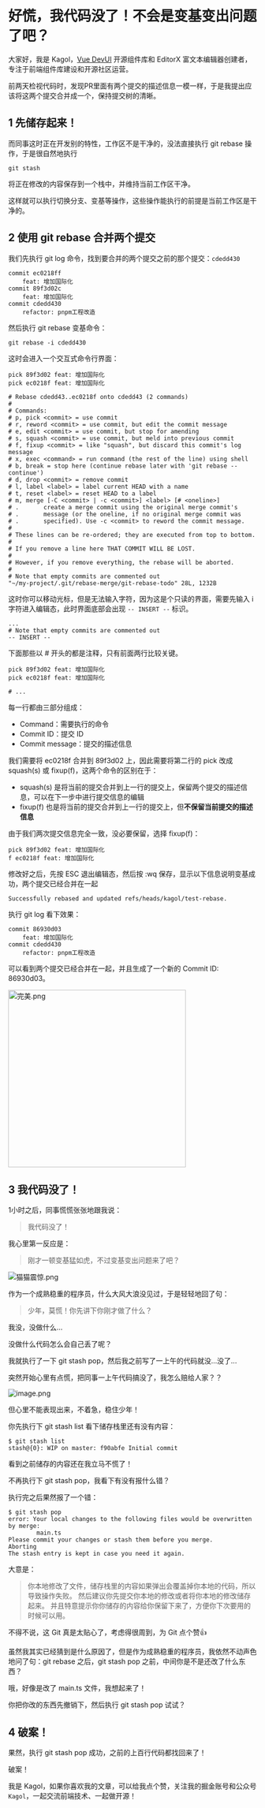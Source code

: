# 好慌，我代码没了！不会是变基变出问题了吧？


大家好，我是 Kagol，[Vue DevUI](https://github.com/DevCloudFE/vue-devui) 开源组件库和 EditorX 富文本编辑器创建者，专注于前端组件库建设和开源社区运营。

前两天检视代码时，发现PR里面有两个提交的描述信息一模一样，于是我提出应该将这两个提交合并成一个，保持提交树的清晰。

## 1 先储存起来！

而同事这时正在开发别的特性，工作区不是干净的，没法直接执行 git rebase 操作，于是很自然地执行

```
git stash
```

将正在修改的内容保存到一个栈中，并维持当前工作区干净。

这样就可以执行切换分支、变基等操作，这些操作能执行的前提是当前工作区是干净的。

## 2 使用 git rebase 合并两个提交

我们先执行 git log 命令，找到要合并的两个提交之前的那个提交：`cdedd430`

```
commit ec0218ff
    feat: 增加国际化
commit 89f3d02c
    feat: 增加国际化
commit cdedd430
    refactor: pnpm工程改造
```

然后执行 git rebase 变基命令：

```
git rebase -i cdedd430
```

这时会进入一个交互式命令行界面：

```
pick 89f3d02 feat: 增加国际化
pick ec0218f feat: 增加国际化

# Rebase cdedd43..ec0218f onto cdedd43 (2 commands)
#
# Commands:
# p, pick <commit> = use commit
# r, reword <commit> = use commit, but edit the commit message
# e, edit <commit> = use commit, but stop for amending
# s, squash <commit> = use commit, but meld into previous commit
# f, fixup <commit> = like "squash", but discard this commit's log message
# x, exec <command> = run command (the rest of the line) using shell
# b, break = stop here (continue rebase later with 'git rebase --continue')
# d, drop <commit> = remove commit
# l, label <label> = label current HEAD with a name
# t, reset <label> = reset HEAD to a label
# m, merge [-C <commit> | -c <commit>] <label> [# <oneline>]
# .       create a merge commit using the original merge commit's
# .       message (or the oneline, if no original merge commit was
# .       specified). Use -c <commit> to reword the commit message.
#
# These lines can be re-ordered; they are executed from top to bottom.
#
# If you remove a line here THAT COMMIT WILL BE LOST.
#
# However, if you remove everything, the rebase will be aborted.
#
# Note that empty commits are commented out
"~/my-project/.git/rebase-merge/git-rebase-todo" 28L, 1232B
```

这时你可以移动光标，但是无法输入字符，因为这是个只读的界面，需要先输入 i 字符进入编辑态，此时界面底部会出现 `-- INSERT --` 标识。

```
...
# Note that empty commits are commented out
-- INSERT --
```

下面那些以 # 开头的都是注释，只有前面两行比较关键。

```
pick 89f3d02 feat: 增加国际化
pick ec0218f feat: 增加国际化

# ...
```

每一行都由三部分组成：
- Command：需要执行的命令
- Commit ID：提交 ID
- Commit message：提交的描述信息

我们需要将 ec0218f 合并到 89f3d02 上，因此需要将第二行的 pick 改成 squash(s) 或 fixup(f)，这两个命令的区别在于：
- squash(s) 是将当前的提交合并到上一行的提交上，保留两个提交的描述信息，可以在下一步中进行提交信息的编辑
- fixup(f) 也是将当前的提交合并到上一行的提交上，但**不保留当前提交的描述信息**

由于我们两次提交信息完全一致，没必要保留，选择 fixup(f)：

```
pick 89f3d02 feat: 增加国际化
f ec0218f feat: 增加国际化
```

修改好之后，先按 ESC 退出编辑态，然后按 :wq 保存，显示以下信息说明变基成功，两个提交已经合并在一起

```
Successfully rebased and updated refs/heads/kagol/test-rebase.
```

执行 git log 看下效果：

```
commit 86930d03
    feat: 增加国际化
commit cdedd430
    refactor: pnpm工程改造
```

可以看到两个提交已经合并在一起，并且生成了一个新的 Commit ID: 86930d03。

<img alt="完美.png" src="https://p6-juejin.byteimg.com/tos-cn-i-k3u1fbpfcp/419f2f4ef17c43c7b1cda782dafde598~tplv-k3u1fbpfcp-watermark.image?" width="360" />

## 3 我代码没了！

1小时之后，同事慌慌张张地跟我说：

> 我代码没了！

我心里第一反应是：

> 刚才一顿变基猛如虎，不过变基变出问题来了吧？

![猫猫震惊.png](https://p3-juejin.byteimg.com/tos-cn-i-k3u1fbpfcp/6a9872e916f9469fae16835147a0996d~tplv-k3u1fbpfcp-watermark.image?)

作为一个成熟稳重的程序员，什么大风大浪没见过，于是轻轻地回了句：

> 少年，莫慌！你先讲下你刚才做了什么？

我没，没做什么...

没做什么代码怎么会自己丢了呢？

我就执行了一下 git stash pop，然后我之前写了一上午的代码就没...没了...

突然开始心里有点慌，把同事一上午代码搞没了，我怎么赔给人家？？

![image.png](https://p9-juejin.byteimg.com/tos-cn-i-k3u1fbpfcp/beb70ee4c72544879fd15b23bfec79df~tplv-k3u1fbpfcp-watermark.image?)

但心里不能表现出来，不着急，稳住少年！

你先执行下 git stash list 看下储存栈里还有没有内容：

```
$ git stash list
stash@{0}: WIP on master: f90abfe Initial commit
```

看到之前储存的内容还在我立马不慌了！

不再执行下 git stash pop，我看下有没有报什么错？

执行完之后果然报了一个错：

```
$ git stash pop
error: Your local changes to the following files would be overwritten by merge:
        main.ts
Please commit your changes or stash them before you merge.
Aborting
The stash entry is kept in case you need it again.
```

大意是：

> 你本地修改了文件，储存栈里的内容如果弹出会覆盖掉你本地的代码，所以导致操作失败。
> 然后建议你先提交你本地的修改或者将你本地的修改储存起来。
> 并且特意提示你你储存的内容给你保留下来了，方便你下次要用的时候可以用。

不得不说，这 Git 真是太贴心了，考虑得很周到，为 Git 点个赞👍

虽然我其实已经猜到是什么原因了，但是作为成熟稳重的程序员，我依然不动声色地问了句：git rebase 之后，git stash pop 之前，中间你是不是还改了什么东西？

哦，好像是改了 main.ts 文件，我想起来了！

你把你改的东西先撤销下，然后执行 git stash pop 试试？

## 4 破案！

果然，执行 git stash pop 成功，之前的上百行代码都找回来了！

破案！

我是 Kagol，如果你喜欢我的文章，可以给我点个赞，关注我的掘金账号和公众号 `Kagol`，一起交流前端技术、一起做开源！


<EditInfo time="2022-12-07 07:44" title="24483展现 · 913阅读 · 6点赞 · 2评论 · 1收藏" />
